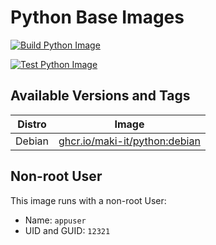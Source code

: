 # Python Base Images

[![Build Python Image](https://github.com/maki-it/python/actions/workflows/build-python-debian.yaml/badge.svg?branch=main)](https://github.com/maki-it/python/actions/workflows/build-python-debian.yaml)

[![Test Python Image](https://github.com/maki-it/python/actions/workflows/test-python-debian.yaml/badge.svg)](https://github.com/maki-it/python/actions/workflows/test-python-debian.yaml)

## Available Versions and Tags

| Distro | Image                                                                                    |
| ------ | ---------------------------------------------------------------------------------------- |
| Debian | [ghcr.io/maki-it/python:debian](https://github.com/maki-it/python/pkgs/container/python) |

## Non-root User

This image runs with a non-root User:

- Name: `appuser`
- UID and GUID: `12321`
